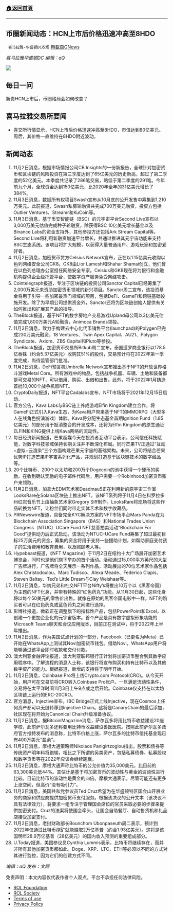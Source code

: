 ###  [:house:返回首頁](https://github.com/ourhimalayas/txt)
---


## 币圈新闻动态：HCN上市后价格迅速冲高至8HDO
` 喜马拉雅-华盛顿DC农场` [轉載自GNews](https://gnews.org/zh-hans/1636014/)

*喜马拉雅华盛顿DC 编辑：aQ*

![](http://himalayawashingtondc.org/wp-content/uploads/2021/07/ScreenShot-2021-07-31-at-16.20.22@2x.png)



## 每日一问





新贵HCN上市后，币圈格局会如何改变？





## 喜马拉雅交易所要闻





- 喜交所行情显示，HCN上市后价格迅速冲高至8HDO，市值达到80亿美元。周后，其价格一直维持在8HDO附近波动。






## 新闻动态





1. 11月2日消息，根据市场情报公司CB Insights的一份新报告，全球针对加密货币和区块链的风险投资在第三季度达到了65亿美元的历史新高，超过了第二季度的52亿美元。本季度共记录了286笔交易，略低于第二季度的291笔。今年前九个月，全球资金达到150亿美元，比2020年全年的31亿美元增长了384%。
2. 11月3日消息，数据所有权项目Swash宣布从10月底的公开发售中筹集到1,210万美元。此前报道，Swash私募轮融资共完成700万美元融资，投资方包括Outlier Ventures、Streamr和KuCoin等。
3. 11月3日消息，基于币安智能链（BSC）的元宇宙平台Second Live宣布以3,000万美元估值完成种子轮融资，除获得BSC 10亿美元增长基金以及Binance Labs的资金支持外，其他参投方还包括Ark Stream Capital等。Second Live将利用新融资加速平台增长，并通过推进其元宇宙功能来支持BSC生态系统。该项目将扩大规模，以获得大量普通用户、游戏玩家和加密爱好者。
4. 11月2日消息，加密货币贷方Celsius Network宣布，正在以1.15亿美元收购以色列网络安全公司GK8。GK8由Lior Lamesh和Shahar Shamai创立，他们曾在以色列总理办公室担任网络安全专家。Celsius和GK8现在将为银行和金融机构提供企业级托管平台，使数字资产服务免受网络攻击。
5. Cointelegraph报道，专注于区块链的投资公司Sanctor Capital已经筹集了2,000万美元来资助加密货币领域的新兴项目。Sanctor周二宣布，该投资基金将用于引导一些加密最热门领域的项目，包括DeFi、GameFi和跨链基础设施开发。除了为早期公司提供资金外，Sanctor还将为区块链创始人提供有关如何推出和扩展其产品的指导。
6. TheBlock报道，基于NFT的数字房地产交易游戏Upland母公司以3亿美元估值完成1,800万美元A轮融资，Animoca Brands领投。
7. 11月2日消息，致力于构建去中心化代币销售平台(launchpad)的Polygen已完成230万美元融资，18 Ventures、Twin Apex Capital、AU21、Polygon Syndicate、Axiom、ZBS Capital和Pluto等参投。
8. TheBlock报道，加密货币交易所Bitkub周二宣布，泰国暹罗商业银行以178.5亿泰铢（约合5.37亿美元）收购其51%的股份，交易预计将在2022年第一季度完成，尚待监管部门批准。
9. 11月2日消息，DeFi预言机Umbrella Network宣布推出基于NFT的开放世界格斗游戏Metal Core。所有游戏中的物品，包括战争机器、车辆、土地和装备都是可交易的NFT，可以借用、购买、出借和出售。此外，将于2022年1月铸造首批10,000个战争机器NFT。
10. CryptoDaily报道，NFT平台Cadalabs宣布，NFT市场将于2021年12月15日启动。
11. 官方公告，Kava Labs与BSC链上养成游戏Elfin Kingdom建立合作，将GameFi正式引入Kava生态，为Kava用户带来基于NFT的MMORPG（大型多人在线角色扮演游戏）体验。Kava将分配生态基金首期Ignition Fund（1.85亿美元）的部分用于抵消整合的开发成本，还将为Elfin Kingdom的原生通证ELFIN和KING提供上线Kava网络的流动性。
12. 每日经济新闻报道，芒果超媒今天在投资者互动平台表示，公司信任科技赋能，对数字科技领域保持长期关注并不断深化布局。同时芒果TV正通过“互动+虚拟+云渲染”三个方面构建芒果元宇宙的基础架构。未来，公司将结合芒果优势IP打造芒果IP宇宙系列化产品，并规划打造基于区块链技术的数字藏品等。
13. 20个比特币、200个以太坊和200万个Dogecoin的池中获得一个硬币的奖励。在收到确认奖励的电子邮件代码后，用户需要一个Robinhood加密货币账户来领取。
14. 11月2日消息，加拿大EDM艺术家Deadmau5正在利用新的原宇宙工作室LooksRare在Solana区块链上推出NFT。该NFT系列将于11月4日在科罗拉多州红岩音乐节上由抽象艺术家Gregory Siff制作。LooksRare将现场将这些作品转换为NFT，让粉丝们同时带走实体艺术和数字收藏品。
15. PRNewswire报道，具备完全KYC解决方案的NFT市场平台Mars Panda在为Blockchain Association Singapore（BAS）和National Trades Union Congress（NTUC）UCare Fund NFT慈善拍卖活动“Blockchain For Good”提供动力后正式启动。该活动为NTUC-UCare Fund筹集了超过最初目标25万美元的资金，筹集的资金将用于支持一些援助计划，如帮助家庭支付孩子的生活费用和教育费用，以及照顾老人等。
16. Hypebeast报道，《NFT Magazine》于11月2日在纽约十大广场展开加密艺术博览会，同时也是他们旗下举办的首个活动。活动通过15,000平方英尺的大型广告牌进行，广告牌将全天展示一系列作品，活动展出的70位艺术家作品包括Alex Christodoulou、Marc Tudisco、Alexa Meade、Federico Clapis、Steven Baltay、Ted’s Little Dream与Clay Weishaar等。
17. 11月2日消息，华纳兄弟和社交NFT平台Nifty’s将推出10万个以《黑客帝国》为主题的NFT化身，并带有特殊的“红色药丸”功能。从11月30日起，这些化身将以每个50美元的零售价出售。就像在原始的黑客帝国电影中一样，NFT的购买者可以在红色药丸或蓝色药丸之间进行选择。
18. 彭博社报道，微软正在调整旗下的指标性产品，包括PowerPoint和Excel，以创建一个更加企业化的元宇宙版本。首个产品是具有数字虚拟形象功能的Microsoft Teams聊天和会议应用版本，目前正在测试中，将于2022年上半年推出。
19. 11月2日消息，作为美国试点计划的一部分，Facebook（已更名为Meta）已开始在WhatsApp上测试其Novi加密货币钱包。借助Novi，WhatsApp用户将能够通过该平台即时收款和交付付款。
20. 澳大利亚金融评论报道，澳大利亚联邦银行正计划将加密货币整合到其数字应用程序中。了解流程的消息人士称，该银行将宣布购买和持有比特币以及其他数字资产的能力。根据报道，新增的支持将于明年开始。
21. 11月2日消息，Coinbase Pro将上线Crypto.com Protocol(CRO)。从今天开始，用户可在交易前将CRO转入Coinbase Pro账户。一旦满足流动性条件，交易将在太平洋时间11月3日上午9点或之后开始。Coinbase仅支持在以太坊区块链上运行的ERC-20CRO。
22. 官方消息，Injective宣布，IBC Bridge正式上线Injective，现在Cosmos上任何资产都可以无缝转移到Injective Chain。这将是CanaryChain的最后添加，社区现在将开始为Canonical Chain升级准备协议。
23. 11月2日消息，据BitcoinMagazine消息，萨尔瓦多将用比特币收益建设20座学校，此前萨尔瓦多还称要用比特币收益建设兽医医院。按照此前萨尔瓦多政府官方推特发布的消息称，比特币价格上涨，萨尔瓦多的比特币信托基金现已有400万美元“盈余”。
24. 11月2日消息，摩根大通策略师Nikolaos Panigirtzoglou指出，股票和债券等传统资产明年料将跑输，相比之下所谓的另类资产，包括私募债券、私募股权和数字货币等在2022年应该会继续跑赢。
25. 11月2日消息，摩根大通声称比特币的公允价值为35,000美元，比目前的63,300美元低44%。其估计是基于将加密货币的波动性与黄金的波动性进行比较。目前比特币的波动性是黄金的四倍。摩根大通表示，尽管可能还有更多上涨空间，但高价“没有吸引力”。
26. 11月2日消息，美国共和党参议员Ted Cruz希望为在华盛顿特区国会山开展业务的商家和供应商提供加密货币支付服务。根据该决议的公开文本（该决议不具有法律效力），将要求一组专注于管理国会席位的官员采取必要的步骤来提供加密支付。Cruz的法案将使国会牵头，让国会自助餐厅、自动售货机和礼品店接受加密支付。
27. 11月2日消息，老挝财政部长Bounchom Ubonpaseuth周二表示，预计到2022年仅通过比特币挖矿就能赚取2万亿基普（约合1.93亿美元）。这将是该国明年28.9万亿基普（28亿美元）的国内收入预测的重要组成部分。
28. U.Today报道，美国参议员Cynthia Lummis表示，比特币将继续存在，而并非所有其他加密货币都如此。Doge、XRP、LTC、ETH等必须以不同的方式对其进行监控，因为它们的创建方式不同。





*编辑：aQ
发布：文顾*


 
 

免责声明：本文内容仅代表作者个人观点，平台不承担任何法律风险。

- [ROL Foundation](https://rolfoundation.org/)
- [ROL Society](https://rolsociety.org/)
- [Terms of use](https://gnews.org/terms-of-use-3/)
- [Privacy Policy](https://gnews.org/privacy-policy/)
